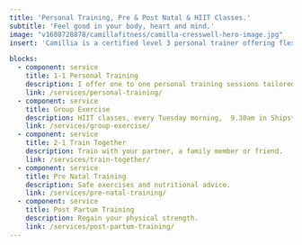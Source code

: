 ```yaml
---
title: 'Personal Training, Pre & Post Natal & HIIT Classes.'
subtitle: 'Feel good in your body, heart and mind.'
image: "v1608728878/camillafitness/camilla-cresswell-hero-image.jpg"
insert: 'Camillia is a certified level 3 personal trainer offering flexible, fun and effective 1-1 training sessions and group HITT classes in Shipston and the surrounding areas.'

blocks: 
  - component: service
    title: 1-1 Personal Training
    description: I offer one to one personal training sessions tailored to your personal fitness goals.
    link: /services/personal-training/
  - component: service
    title: Group Exercise
    description: HIIT classes, every Tuesday morning,  9.30am in Shipston-on-Stour.
    link: /services/group-exercise/
  - component: service
    title: 2-1 Train Together
    description: Train with your partner, a family member or friend.
    link: /services/train-together/
  - component: service
    title: Pre Natal Training
    description: Safe exercises and nutritional advice.
    link: /services/pre-natal-training/
  - component: service
    title: Post Partum Training
    description: Regain your physical strength.
    link: /services/post-partum-training/
---
```

